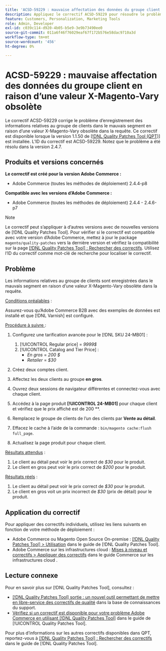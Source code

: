 ```yaml
---
title: 'ACSD-59229 : mauvaise affectation des données du groupe client en raison d’une valeur X-Magento-Vary obsolète'
description: Appliquez le correctif ACSD-59229 pour résoudre le problème d’Adobe Commerce où les informations relatives au groupe de clients sont enregistrées dans le mauvais segment en raison d’une valeur X-Magento-Vary obsolète dans la requête.
feature: Customers, Personalization, Marketing Tools
role: Admin, Developer
exl-id: c039c114-d920-4b05-b5e9-3e9b73490ee0
source-git-commit: 011a6f46f76029eaf67f172b576e58dac9710a3d
workflow-type: tm+mt
source-wordcount: '456'
ht-degree: 0%

---
```


# ACSD-59229 : mauvaise affectation des données du groupe client en raison d’une valeur X-Magento-Vary obsolète

Le correctif ACSD-59229 corrige le problème d’enregistrement des informations relatives au groupe de clients dans le mauvais segment en raison d’une valeur X-Magento-Vary obsolète dans la requête. Ce correctif est disponible lorsque la version 1.1.50 de [[!DNL Quality Patches Tool (QPT)]](https://experienceleague.adobe.com/en/docs/commerce-operations/tools/quality-patches-tool/quality-patches-tool-to-self-serve-quality-patches) est installée. L’ID du correctif est ACSD-59229. Notez que le problème a été résolu dans la version 2.4.7.

## Produits et versions concernés

**Le correctif est créé pour la version Adobe Commerce :**

* Adobe Commerce (toutes les méthodes de déploiement) 2.4.4-p8

**Compatible avec les versions d’Adobe Commerce :**

* Adobe Commerce (toutes les méthodes de déploiement) 2.4.4 - 2.4.6-p7

>[!NOTE]
>
>Le correctif peut s’appliquer à d’autres versions avec de nouvelles versions de [!DNL Quality Patches Tool]. Pour vérifier si le correctif est compatible avec votre version d’Adobe Commerce, mettez à jour le package `magento/quality-patches` vers la dernière version et vérifiez la compatibilité sur la page [[!DNL Quality Patches Tool] : Rechercher des correctifs](https://experienceleague.adobe.com/tools/commerce-quality-patches/index.html). Utilisez l’ID du correctif comme mot-clé de recherche pour localiser le correctif.

## Problème

Les informations relatives au groupe de clients sont enregistrées dans le mauvais segment en raison d’une valeur X-Magento-Vary obsolète dans la requête.

<u>Conditions préalables</u> :

Assurez-vous qu’Adobe Commerce B2B avec des exemples de données est installé et que [!DNL Varnish] est configuré.

<u>Procédure à suivre </u> :

1. Configurez une tarification avancée pour le [!DNL SKU 24-MB01] :
   1. [!UICONTROL Regular price] = *9999$*
   1. [!UICONTROL Catalog and Tier Price] :
      * *En gros* = *200 $*
      * *Retailer* = *$30*

1. Créez deux comptes client.
1. Affectez les deux clients au groupe **en gros**.
1. Ouvrez deux sessions de navigateur différentes et connectez-vous avec chaque client.
1. Accédez à la page produit **[!UICONTROL 24-MB01]** pour chaque client et vérifiez que le prix affiché est de 200 **.
1. Remplacez le groupe de clients de l’un des clients par **Vente au détail**.
1. Effacez le cache à l’aide de la commande : `bin/magento cache:flush full_page`.
1. Actualisez la page produit pour chaque client.

<u>Résultats attendus</u> :

1. Le client au détail peut voir le prix correct de *$30* pour le produit.
1. Le client en gros peut voir le prix correct de *$200* pour le produit.

<u>Résultats réels</u> :

1. Le client au détail peut voir le prix correct de *$30* pour le produit.
1. Le client en gros voit un prix incorrect de *$30* (prix de détail) pour le produit.

## Application du correctif

Pour appliquer des correctifs individuels, utilisez les liens suivants en fonction de votre méthode de déploiement :

* Adobe Commerce ou Magento Open Source On-premise : [[!DNL Quality Patches Tool] > Utilisation](/help/tools/quality-patches-tool/usage.md) dans le guide de [!DNL Quality Patches Tool].
* Adobe Commerce sur les infrastructures cloud : [Mises à niveau et correctifs > Appliquer des correctifs](https://experienceleague.adobe.com/docs/commerce-cloud-service/user-guide/develop/upgrade/apply-patches.html) dans le guide Commerce sur les infrastructures cloud .

## Lecture connexe

Pour en savoir plus sur [!DNL Quality Patches Tool], consultez :

* [[!DNL Quality Patches Tool] sortie : un nouvel outil permettant de mettre en libre-service des correctifs de qualité](https://experienceleague.adobe.com/en/docs/commerce-operations/tools/quality-patches-tool/quality-patches-tool-to-self-serve-quality-patches) dans la base de connaissances du support.
* [Vérifiez si un correctif est disponible pour votre problème Adobe Commerce en utilisant [!DNL Quality Patches Tool]](/help/tools/quality-patches-tool/patches-available-in-qpt/check-patch-for-magento-issue-with-magento-quality-patches.md) dans le guide de [!UICONTROL Quality Patches Tool].


Pour plus d’informations sur les autres correctifs disponibles dans QPT, reportez-vous à [[!DNL Quality Patches Tool] : Rechercher des correctifs](https://experienceleague.adobe.com/tools/commerce-quality-patches/index.html) dans le guide de [!DNL Quality Patches Tool].

